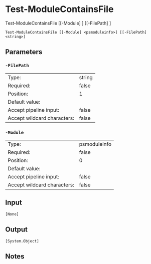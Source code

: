 # Test-ModuleContainsFile


Test-ModuleContainsFile [[-Module] <psmoduleinfo>] [[-FilePath] <string>]


```Test-ModuleContainsFile [[-Module] <psmoduleinfo>] [[-FilePath] <string>]```

## Parameters

### ```-FilePath```

<table>
  <tr><td>Type:</td><td>string</td></tr>
  <tr><td>Required:</td><td>false</td></tr>
  <tr><td>Position:</td><td>1</td></tr>
  <tr><td>Default value:</td><td></td></tr>
  <tr><td>Accept pipeline input:</td><td>false</td></tr>
  <tr><td>Accept wildcard characters:</td><td>false</td></tr>
</table>

### ```-Module```

<table>
  <tr><td>Type:</td><td>psmoduleinfo</td></tr>
  <tr><td>Required:</td><td>false</td></tr>
  <tr><td>Position:</td><td>0</td></tr>
  <tr><td>Default value:</td><td></td></tr>
  <tr><td>Accept pipeline input:</td><td>false</td></tr>
  <tr><td>Accept wildcard characters:</td><td>false</td></tr>
</table>

## Input

```[None]```

## Output

```[System.Object]```

## Notes
